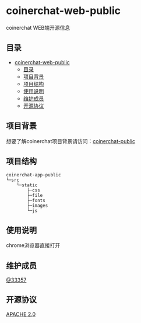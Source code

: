 # coinerchat-web-public

coinerchat WEB端开源信息

## 目录

- [coinerchat-web-public](#coinerchat-web-public)
  - [目录](#目录)
  - [项目背景](#项目背景)
  - [项目结构](#项目结构)
  - [使用说明](#使用说明)
  - [维护成员](#维护成员)
  - [开源协议](#开源协议)

## 项目背景

想要了解coinerchat项目背景请访问：[coinerchat-public](https://github.com/33357/coinerchat-public)

## 项目结构

```
coinerchat-app-public
└─src
    └─static
        ├─css
        ├─file
        ├─fonts
        ├─images
        └─js
```

## 使用说明

chrome浏览器直接打开

## 维护成员

[@33357](https://github.com/33357)

## 开源协议

[APACHE 2.0](LICENSE)